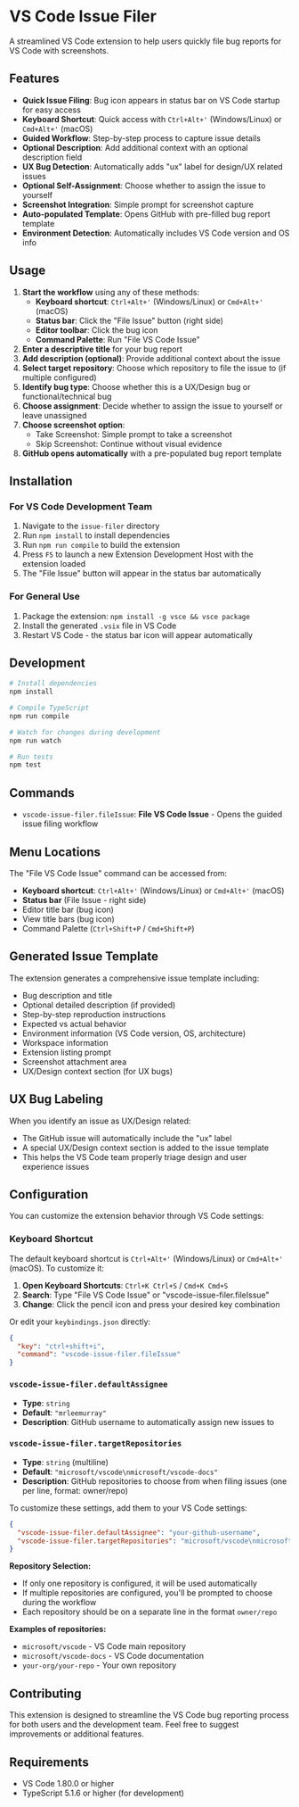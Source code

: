 # VS Code Issue Filer

A streamlined VS Code extension to help users quickly file bug reports for VS Code with screenshots.

## Features

- **Quick Issue Filing**: Bug icon appears in status bar on VS Code startup for easy access
- **Keyboard Shortcut**: Quick access with `Ctrl+Alt+'` (Windows/Linux) or `Cmd+Alt+'` (macOS)
- **Guided Workflow**: Step-by-step process to capture issue details
- **Optional Description**: Add additional context with an optional description field
- **UX Bug Detection**: Automatically adds "ux" label for design/UX related issues
- **Optional Self-Assignment**: Choose whether to assign the issue to yourself
- **Screenshot Integration**: Simple prompt for screenshot capture
- **Auto-populated Template**: Opens GitHub with pre-filled bug report template
- **Environment Detection**: Automatically includes VS Code version and OS info

## Usage

1. **Start the workflow** using any of these methods:
   - **Keyboard shortcut**: `Ctrl+Alt+'` (Windows/Linux) or `Cmd+Alt+'` (macOS)
   - **Status bar**: Click the "File Issue" button (right side)
   - **Editor toolbar**: Click the bug icon
   - **Command Palette**: Run "File VS Code Issue"
2. **Enter a descriptive title** for your bug report
3. **Add description (optional)**: Provide additional context about the issue
4. **Select target repository**: Choose which repository to file the issue to (if multiple configured)
5. **Identify bug type**: Choose whether this is a UX/Design bug or functional/technical bug
6. **Choose assignment**: Decide whether to assign the issue to yourself or leave unassigned
7. **Choose screenshot option**:
   - Take Screenshot: Simple prompt to take a screenshot
   - Skip Screenshot: Continue without visual evidence
8. **GitHub opens automatically** with a pre-populated bug report template

## Installation

### For VS Code Development Team

1. Navigate to the `issue-filer` directory
2. Run `npm install` to install dependencies
3. Run `npm run compile` to build the extension
4. Press `F5` to launch a new Extension Development Host with the extension loaded
5. The "File Issue" button will appear in the status bar automatically

### For General Use

1. Package the extension: `npm install -g vsce && vsce package`
2. Install the generated `.vsix` file in VS Code
3. Restart VS Code - the status bar icon will appear automatically

## Development

```bash
# Install dependencies
npm install

# Compile TypeScript
npm run compile

# Watch for changes during development
npm run watch

# Run tests
npm test
```

## Commands

- `vscode-issue-filer.fileIssue`: **File VS Code Issue** - Opens the guided issue filing workflow

## Menu Locations

The "File VS Code Issue" command can be accessed from:
- **Keyboard shortcut**: `Ctrl+Alt+'` (Windows/Linux) or `Cmd+Alt+'` (macOS)
- **Status bar** (File Issue - right side)
- Editor title bar (bug icon)
- View title bars (bug icon)
- Command Palette (`Ctrl+Shift+P` / `Cmd+Shift+P`)

## Generated Issue Template

The extension generates a comprehensive issue template including:
- Bug description and title
- Optional detailed description (if provided)
- Step-by-step reproduction instructions
- Expected vs actual behavior
- Environment information (VS Code version, OS, architecture)
- Workspace information
- Extension listing prompt
- Screenshot attachment area
- UX/Design context section (for UX bugs)

## UX Bug Labeling

When you identify an issue as UX/Design related:
- The GitHub issue will automatically include the "ux" label
- A special UX/Design context section is added to the issue template
- This helps the VS Code team properly triage design and user experience issues

## Configuration

You can customize the extension behavior through VS Code settings:

### Keyboard Shortcut

The default keyboard shortcut is `Ctrl+Alt+'` (Windows/Linux) or `Cmd+Alt+'` (macOS). To customize it:

1. **Open Keyboard Shortcuts**: `Ctrl+K Ctrl+S` / `Cmd+K Cmd+S`
2. **Search**: Type "File VS Code Issue" or "vscode-issue-filer.fileIssue"
3. **Change**: Click the pencil icon and press your desired key combination

Or edit your `keybindings.json` directly:
```json
{
  "key": "ctrl+shift+i",
  "command": "vscode-issue-filer.fileIssue"
}
```

### `vscode-issue-filer.defaultAssignee`
- **Type**: `string`
- **Default**: `"mrleemurray"`
- **Description**: GitHub username to automatically assign new issues to

### `vscode-issue-filer.targetRepositories`
- **Type**: `string` (multiline)
- **Default**: `"microsoft/vscode\nmicrosoft/vscode-docs"`
- **Description**: GitHub repositories to choose from when filing issues (one per line, format: owner/repo)

To customize these settings, add them to your VS Code settings:
```json
{
  "vscode-issue-filer.defaultAssignee": "your-github-username",
  "vscode-issue-filer.targetRepositories": "microsoft/vscode\nmicrosoft/vscode-docs\nyour-org/your-repo"
}
```

**Repository Selection:**
- If only one repository is configured, it will be used automatically
- If multiple repositories are configured, you'll be prompted to choose during the workflow
- Each repository should be on a separate line in the format `owner/repo`

**Examples of repositories:**
- `microsoft/vscode` - VS Code main repository
- `microsoft/vscode-docs` - VS Code documentation
- `your-org/your-repo` - Your own repository

## Contributing

This extension is designed to streamline the VS Code bug reporting process for both users and the development team. Feel free to suggest improvements or additional features.

## Requirements

- VS Code 1.80.0 or higher
- TypeScript 5.1.6 or higher (for development)